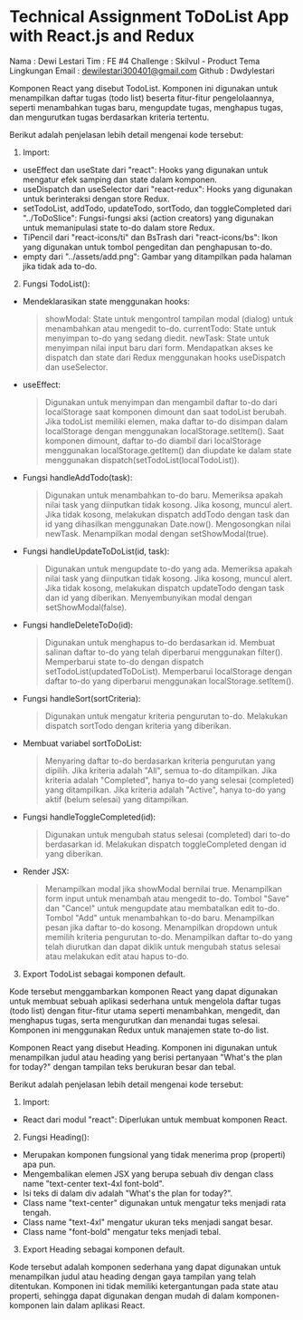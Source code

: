 # Technical Assignment ToDoList App with React.js and Redux

Nama : Dewi Lestari
Tim : FE #4
Challenge : Skilvul - Product Tema Lingkungan
Email : dewilestari300401@gmail.com
Github : Dwdylestari

Komponen React yang disebut TodoList. Komponen ini digunakan untuk menampilkan daftar tugas (todo list) beserta fitur-fitur pengelolaannya, seperti menambahkan tugas baru, mengupdate tugas, menghapus tugas, dan mengurutkan tugas berdasarkan kriteria tertentu.

Berikut adalah penjelasan lebih detail mengenai kode tersebut:

1. Import:

- useEffect dan useState dari "react": Hooks yang digunakan untuk mengatur efek samping dan state dalam komponen.
- useDispatch dan useSelector dari "react-redux": Hooks yang digunakan untuk berinteraksi dengan store Redux.
- setTodoList, addTodo, updateTodo, sortTodo, dan toggleCompleted dari "../ToDoSlice": Fungsi-fungsi aksi (action creators) yang digunakan untuk memanipulasi state to-do dalam store Redux.
- TiPencil dari "react-icons/ti" dan BsTrash dari "react-icons/bs": Ikon yang digunakan untuk tombol pengeditan dan penghapusan to-do.
- empty dari "../assets/add.png": Gambar yang ditampilkan pada halaman jika tidak ada to-do.

2. Fungsi TodoList():

- Mendeklarasikan state menggunakan hooks:

  > showModal: State untuk mengontrol tampilan modal (dialog) untuk menambahkan atau mengedit to-do.
  > currentTodo: State untuk menyimpan to-do yang sedang diedit.
  > newTask: State untuk menyimpan nilai input baru dari form.
  > Mendapatkan akses ke dispatch dan state dari Redux menggunakan hooks useDispatch dan useSelector.

- useEffect:

  > Digunakan untuk menyimpan dan mengambil daftar to-do dari localStorage saat komponen dimount dan saat todoList berubah.
  > Jika todoList memiliki elemen, maka daftar to-do disimpan dalam localStorage dengan menggunakan localStorage.setItem().
  > Saat komponen dimount, daftar to-do diambil dari localStorage menggunakan localStorage.getItem() dan diupdate ke dalam state menggunakan dispatch(setTodoList(localTodoList)).

- Fungsi handleAddTodo(task):

  > Digunakan untuk menambahkan to-do baru.
  > Memeriksa apakah nilai task yang diinputkan tidak kosong.
  > Jika kosong, muncul alert.
  > Jika tidak kosong, melakukan dispatch addTodo dengan task dan id yang dihasilkan menggunakan Date.now().
  > Mengosongkan nilai newTask.
  > Menampilkan modal dengan setShowModal(true).

- Fungsi handleUpdateToDoList(id, task):

  > Digunakan untuk mengupdate to-do yang ada.
  > Memeriksa apakah nilai task yang diinputkan tidak kosong.
  > Jika kosong, muncul alert.
  > Jika tidak kosong, melakukan dispatch updateTodo dengan task dan id yang diberikan.
  > Menyembunyikan modal dengan setShowModal(false).

- Fungsi handleDeleteToDo(id):

  > Digunakan untuk menghapus to-do berdasarkan id.
  > Membuat salinan daftar to-do yang telah diperbarui menggunakan filter().
  > Memperbarui state to-do dengan dispatch setTodoList(updatedToDoList).
  > Memperbarui localStorage dengan daftar to-do yang diperbarui menggunakan localStorage.setItem().

- Fungsi handleSort(sortCriteria):

  > Digunakan untuk mengatur kriteria pengurutan to-do.
  > Melakukan dispatch sortTodo dengan kriteria yang diberikan.

- Membuat variabel sortToDoList:

  > Menyaring daftar to-do berdasarkan kriteria pengurutan yang dipilih.
  > Jika kriteria adalah "All", semua to-do ditampilkan.
  > Jika kriteria adalah "Completed", hanya to-do yang selesai (completed) yang ditampilkan.
  > Jika kriteria adalah "Active", hanya to-do yang aktif (belum selesai) yang ditampilkan.

- Fungsi handleToggleCompleted(id):

  > Digunakan untuk mengubah status selesai (completed) dari to-do berdasarkan id.
  > Melakukan dispatch toggleCompleted dengan id yang diberikan.

- Render JSX:

  > Menampilkan modal jika showModal bernilai true.
  > Menampilkan form input untuk menambah atau mengedit to-do.
  > Tombol "Save" dan "Cancel" untuk mengupdate atau membatalkan edit to-do.
  > Tombol "Add" untuk menambahkan to-do baru.
  > Menampilkan pesan jika daftar to-do kosong.
  > Menampilkan dropdown untuk memilih kriteria pengurutan to-do.
  > Menampilkan daftar to-do yang telah diurutkan dan dapat diklik untuk mengubah status selesai atau melakukan edit atau hapus to-do.

3. Export TodoList sebagai komponen default.

Kode tersebut menggambarkan komponen React yang dapat digunakan untuk membuat sebuah aplikasi sederhana untuk mengelola daftar tugas (todo list) dengan fitur-fitur utama seperti menambahkan, mengedit, dan menghapus tugas, serta mengurutkan dan menandai tugas selesai. Komponen ini menggunakan Redux untuk manajemen state to-do list.

Komponen React yang disebut Heading. Komponen ini digunakan untuk menampilkan judul atau heading yang berisi pertanyaan "What's the plan for today?" dengan tampilan teks berukuran besar dan tebal.

Berikut adalah penjelasan lebih detail mengenai kode tersebut:

1. Import:

- React dari modul "react": Diperlukan untuk membuat komponen React.

2. Fungsi Heading():

- Merupakan komponen fungsional yang tidak menerima prop (properti) apa pun.
- Mengembalikan elemen JSX yang berupa sebuah div dengan class name "text-center text-4xl font-bold".
- Isi teks di dalam div adalah "What's the plan for today?".
- Class name "text-center" digunakan untuk mengatur teks menjadi rata tengah.
- Class name "text-4xl" mengatur ukuran teks menjadi sangat besar.
- Class name "font-bold" mengatur teks menjadi tebal.

3. Export Heading sebagai komponen default.

Kode tersebut adalah komponen sederhana yang dapat digunakan untuk menampilkan judul atau heading dengan gaya tampilan yang telah ditentukan. Komponen ini tidak memiliki ketergantungan pada state atau properti, sehingga dapat digunakan dengan mudah di dalam komponen-komponen lain dalam aplikasi React.
